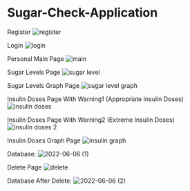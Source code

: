 # Sugar-Check-Application
Register 
![register](https://user-images.githubusercontent.com/101142514/172215051-8239a3c2-0f71-4237-9173-d1a8c8ccb7bd.png)
 
 Login
 ![login](https://user-images.githubusercontent.com/101142514/172215086-900e15d3-e0f1-46ee-807b-42c74995a3bc.png)

Personal Main Page
![main](https://user-images.githubusercontent.com/101142514/172215121-63c425b5-62bf-4621-99fe-b69afc66ce4e.png)

Sugar Levels Page
![sugar level](https://user-images.githubusercontent.com/101142514/172215153-55c77abd-531c-44aa-8dbe-192844220294.png)

Sugar Levels Graph Page
![sugar level graph](https://user-images.githubusercontent.com/101142514/172215180-cc150dd0-9aa4-4a53-9381-ec046f947be3.png)

Insulin Doses Page With Warning1 (Appropriate Insulin Doses)
![insulin doses](https://user-images.githubusercontent.com/101142514/172215208-d3fccabb-d64e-4d0b-bcfe-a8cab6ddf22f.png)

Insulin Doses Page With Warning2 (Extreme Insulin Doses)
![insulin doses 2](https://user-images.githubusercontent.com/101142514/172215433-a6b92364-b3ce-482b-8e66-b38b292c6be8.png)

Insulin Doses Graph Page
![insulin graph](https://user-images.githubusercontent.com/101142514/172215516-6fb49c4d-3baa-485b-b28d-f6572b3eb6dd.png)

Database:
![2022-06-06 (1)](https://user-images.githubusercontent.com/101142514/172215569-c5f2c320-a927-411f-897e-129ad07eb6c0.png)

Delete Page
![delete](https://user-images.githubusercontent.com/101142514/172215606-a2c51ec6-c8c6-43f2-a595-fcd9994c88c9.png)

Database After Delete:
![2022-06-06 (2)](https://user-images.githubusercontent.com/101142514/172215693-d68f33cb-c5fc-4d91-92be-9f763a6d0443.png)
